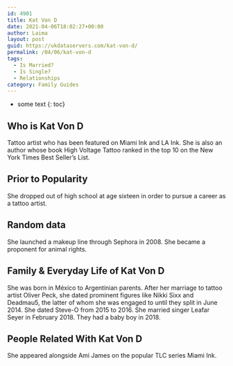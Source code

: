 ```yaml
---
id: 4901
title: Kat Von D
date: 2021-04-06T18:02:27+00:00
author: Laima
layout: post
guid: https://ukdataservers.com/kat-von-d/
permalink: /04/06/kat-von-d
tags:
  - Is Married?
  - Is Single?
  - Relationships
category: Family Guides
---
```


* some text
{: toc}


## Who is Kat Von D
                  
                  
                  
Tattoo artist who has been featured on Miami Ink and LA Ink. She is also an author whose book High Voltage Tattoo ranked in the top 10 on the New York Times Best Seller&#8217;s List. 
                  
              
            
              
            
                
                
                
## Prior to Popularity
                  
                  
                  
She dropped out of high school at age sixteen in order to pursue a career as a tattoo artist.
                  
              
            
              
            
                
                
                
## Random data
                  
                  
                  
She launched a makeup line through Sephora in 2008. She became a proponent for animal rights.
                  
              
            
              
            
                
                
                
## Family & Everyday Life of Kat Von D
                  
                  
                  
She was born in México to Argentinian parents. After her marriage to tattoo artist Oliver Peck, she dated prominent figures like Nikki Sixx and Deadmau5, the latter of whom she was engaged to until they split in June 2014. She dated Steve-O from 2015 to 2016. She married singer Leafar Seyer in February 2018. They had a baby boy in 2018.
                  
              
            
              
            
                
                
                
## People Related With Kat Von D
                  
                  
                  
She appeared alongside Ami James on the popular TLC series Miami Ink.
                  
              
            
              
            
                
              
            
              
              
            
            
              
            
          
          
          